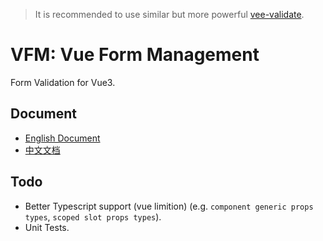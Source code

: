 > It is recommended to use similar but more powerful [vee-validate](https://github.com/logaretm/vee-validate).

# VFM: Vue Form Management

Form Validation for Vue3.

## Document

- [English Document](https://ccqgithub.github.io/vfm)
- [中文文档](https://ccqgithub.github.io/vfm/zh)

## Todo

- Better Typescript support (vue limition) (e.g. `component generic props types`, `scoped slot props types`).
- Unit Tests.
  
  
